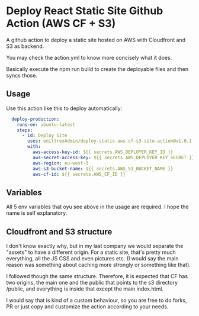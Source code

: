 # Deploy React Static Site Github Action (AWS CF + S3)

A github action to deploy a static site hosted on AWS with Cloudfront and S3 as backend.

You may check the action.yml to know more concisely what it does.

Basically execute the npm run build to create the deployable files and then syncs those.




## Usage

Use this action like this to deploy automatically:


```yaml
  deploy-production:
    runs-on: ubuntu-latest
    steps:
      - id: Deploy Site
        uses: eniltrexAdmin/deploy-static-aws-cf-s3-site-action@v1.0.1
        with:
          aws-access-key-id: ${{ secrets.AWS_DEPLOYER_KEY_ID }}
          aws-secret-access-key: ${{ secrets.AWS_DEPLOYER_KEY_SECRET }}
          aws-region: eu-west-3
          aws-s3-bucket-name: ${{ secrets.AWS_S3_BUCKET_NAME }}
          aws-cf-id: ${{ secrets.AWS_CF_ID }}
```

## Variables

All 5 env variables that oyu see above in the usage are required. I hope the name is self
explanatory.

## Cloudfront and S3 structure

I don't know exactly why, but in my last company we would separate the "assets" to have a different
origin. For a static site, that's pretty much everything, all the JS CSS and even pictures etc.
(I would say the main reason was something about caching more strongly or something like that).

I followed though the same structure. Therefore, it is expected that CF has two origins,
the main one and the public that points to the s3 directory /public, and everything is inside that
except the main index.html.

I would say that is kind of a custom behaviour, so you are free to do forks, PR or just copy and 
customize the action according to your needs.
